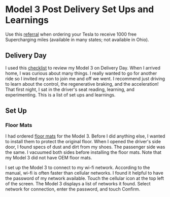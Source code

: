 # Model 3 Post Delivery Set Ups and Learnings
Use this [referral](https://ts.la/josephe14597) when ordering your Tesla to receive 1000 free Supercharging miles (available in many states; not available in Ohio).

## Delivery Day
I used this [checklist](https://github.com/mykeln/teslaprep) to review my Model 3 on Delivery Day.  When I arrived home, I was curious about many things.  I really wanted to go for another ride so I invited my son to join me and off we went.  I recommend just driving to learn about the control, the regenerative braking, and the acceleration!
That first night, I sat in the driver's seat reading, learning, and experimenting.  This is a list of set ups and learnings.

## Set Up
### Floor Mats
I had ordered [floor mats](https://www.taptes.com/products/taptes-3d-all-weather-floor-mats-for-tesla-model-3) for the Model 3.  Before I did anything else, I wanted to install them to protect the original floor.  When I opened the driver's side door, I found specs of dust and dirt from my shoes.  The passenger side was the same.  I vacuumed both sides before installing the floor mats.  Note that my Model 3 did not have OEM floor mats.

I set up the Model 3 to connect to my wi-fi network.  According to the manual, wi-fi is often faster than cellular networks.  I found it helpful to have the password of my network available.
Touch the cellular icon at the top left of the screen.  The Model 3 displays a list of networks it found.  Select network for connection, enter the password, and touch Confirm.

